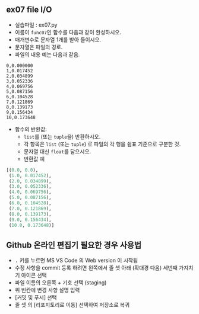 ## ex07 file I/O
* 실습파일 : ex07.py
* 이름이 `func07`인 함수를 다음과 같이 완성하시오.
* 매개변수로 문자열 1개를 받아 들이시오.
* 문자열은 파일의 경로.
* 파일의 내용 예는 다음과 같음.
```
0,0.000000
1,0.017452
2,0.034899
3,0.052336
4,0.069756
5,0.087156
6,0.104528
7,0.121869
8,0.139173
9,0.156434
10,0.173648
```
* 함수의 반환값:<br>
    * `list`를 (또는 `tuple`을) 반환하시오.<br>
    * 각 항목은 `list` (또는 `tuple`) 로 파일의 각 행을 쉼표 기준으로 구분한 것.<br>
    * 문자열 대신 `float`를 담으시오.<br>
    * 반환값 예
``` python
[(0.0, 0.0),
 (1.0, 0.017452),
 (2.0, 0.034899),
 (3.0, 0.052336),
 (4.0, 0.069756),
 (5.0, 0.087156),
 (6.0, 0.104528),
 (7.0, 0.121869),
 (8.0, 0.139173),
 (9.0, 0.156434),
 (10.0, 0.173648)]
```
## Github 온라인 편집기 필요한 경우 사용법
* <kbd>.</kbd> 키를 누르면 MS VS Code 의 Web version 이 시작됨
* 수정 사항을 commit 등록 하려면 왼쪽에서 줄 셋 아래 (확대경 다음) 세번째 가지치기 아이콘 선택
* 파일 이름의 오른쪽 + 기호 선택 (staging)
* 위 빈칸에 변경 사항 설명 입력
* [커밋 및 푸시] 선택
* 줄 셋 의 [리포지토리로 이동] 선택하여 저장소로 복귀
